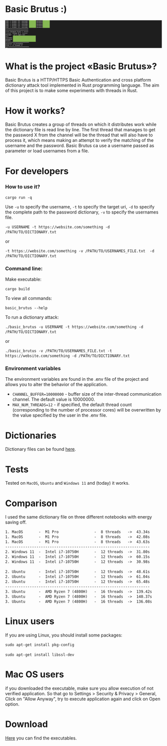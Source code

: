 # Basic Brutus :)

![alt basic brutus](./screenshot.png)

# What is the project «Basic Brutus»?

Basic Brutus is a HTTP/HTTPS Basic Authentication and cross platform dictionary attack tool implemented in Rust programming language. The aim of this project is to make some experiments with threads in Rust.

# How it works?

Basic Brutus creates a group of threads on which it distributes work while the dictionary file is read line by line. The first thread that manages to get the password X from the channel will be the thread that will also have to process it, which means making an attempt to verify the matching of the username and the password. Basic Brutus ca use a username passed as parameter or load usernames from a file.

# For developers

### How to use it?

```
cargo run -q
```

Use `-u` to specify the username, `-t` to specify the target uri, `-d` to specify the complete path to the password dictionary, `-v` to specify the usernames file.

```
-u USERNAME -t https://website.com/something -d /PATH/TO/DICTIONARY.txt
```

or

```
-t https://website.com/something -v /PATH/TO/USERNAMES_FILE.txt  -d /PATH/TO/DICTIONARY.txt
```

### Command line:

Make executable:

```
cargo build
```

To view all commands:

```
basic_brutus --help
```

To run a dictionary attack:

```
./basic_brutus -u USERNAME -t https://website.com/something -d /PATH/TO/DICTIONARY.txt
```

or

```
./basic_brutus -v /PATH/TO/USERNAMES_FILE.txt -t https://website.com/something -d /PATH/TO/DICTIONARY.txt
```

### Environment variables

The environment variables are found in the .env file of the project and allows you to alter the behavior of the application.

- `CHANNEL_BUFFER=10000000` - buffer size of the inter-thread communication channel. The default value is 10000000.
- `MAX_NUM_THREADS=12` - if specified, the default thread count (corresponding to the number of processor cores) will be overwritten by the value specified by the user in the .env file.

# Dictionaries

Dictionary files can be found [here](https://github.com/berandal666/Passwords).

# Tests

Tested on `MacOS`, `Ubuntu` and `Windows 11` and (today) it works.

# Comparison

I used the same dictionary file on three different notebooks with energy saving off.

```
1. MacOS       -  M1 Pro                -  8 threads   ->  43.34s
1. MacOS       -  M1 Pro                -  8 threads   ->  42.08s
1. MacOS       -  M1 Pro                -  8 threads   ->  43.63s
-----------------------------------------------------------------
2. Windows 11  -  Intel i7-10750H       -  12 threads  ->  31.80s
2. Windows 11  -  Intel i7-10750H       -  12 threads  ->  60.15s
2. Windows 11  -  Intel i7-10750H       -  12 threads  ->  30.98s

2. Ubuntu      -  Intel i7-10750H       -  12 threads  ->  48.61s
2. Ubuntu      -  Intel i7-10750H       -  12 threads  ->  61.04s
2. Ubuntu      -  Intel i7-10750H       -  12 threads  ->  65.48s
-----------------------------------------------------------------
3. Ubuntu      -  AMD Ryzen 7 (4800H)   -  16 threads  ->  139.42s
3. Ubuntu      -  AMD Ryzen 7 (4800H)   -  16 threads  ->  140.37s
3. Ubuntu      -  AMD Ryzen 7 (4800H)   -  16 threads  ->  136.08s

```

# Linux users

If you are using Linux, you should install some packages:

```
sudo apt-get install pkg-config

sudo apt-get install libssl-dev
```

# Mac OS users

if you downloaded the executable, make sure you allow execution of not verified application. So that go to Settings > Security & Privacy > General, Click on "Allow Anyway", try to execute application again and click on Open option.

# Download

[Here](https://github.com/goto-eof/basic_brutus/releases) you can find the executables.
